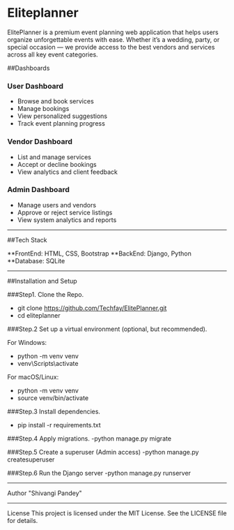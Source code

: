 # Eliteplanner

ElitePlanner is a premium event planning web application that helps users organize unforgettable events with ease. Whether it’s a wedding, party, or special occasion — we provide access to the best vendors and services across all key event categories.

##Dashboards

### User Dashboard
- Browse and book services
- Manage bookings
- View personalized suggestions
- Track event planning progress

### Vendor Dashboard
- List and manage services
- Accept or decline bookings
- View analytics and client feedback

### Admin Dashboard
- Manage users and vendors
- Approve or reject service listings
- View system analytics and reports

--------------

##Tech Stack

**FrontEnd: HTML, CSS, Bootstrap
**BackEnd: Django, Python
**Database: SQLite

---------------

##Installation and Setup

###Step1. Clone the Repo.

- git clone https://github.com/Techfay/ElitePlanner.git
- cd eliteplanner

###Step.2 Set up a virtual environment (optional, but recommended).

For Windows:

- python -m venv venv
- venv\Scripts\activate

For macOS/Linux:

- python -m venv venv
- source venv/bin/activate

###Step.3 Install dependencies.
- pip install -r requirements.txt

###Step.4 Apply migrations.
-python manage.py migrate

###Step.5 Create a superuser (Admin access)
-python manage.py createsuperuser

###Step.6 Run the Django server
-python manage.py runserver

---------------

Author
"Shivangi Pandey"

--------------

License
This project is licensed under the MIT License. See the LICENSE file for details.

